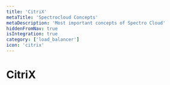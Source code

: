 ```yaml
---
title: 'CitriX'
metaTitle: 'Spectrocloud Concepts'
metaDescription: 'Most important concepts of Spectro Cloud'
hiddenFromNav: true
isIntegration: true
category: ['load_balancer']
icon: 'citrix'
---
```


# CitriX
